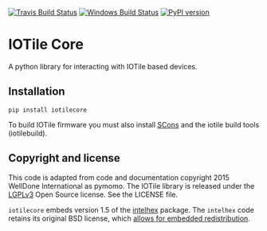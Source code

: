 [![Travis Build Status](https://travis-ci.org/WellDone/pymomo.svg)](https://travis-ci.org/WellDone/pymomo)
[![Windows Build Status](https://ci.appveyor.com/api/projects/status/7t80jgu9efkmale5?svg=true)](https://ci.appveyor.com/project/amcgee/pymomo)
[![PyPI version](https://badge.fury.io/py/pymomo.svg)](http://badge.fury.io/py/pymomo)

# IOTile Core
A python library for interacting with IOTile based devices.

## Installation

```
pip install iotilecore
```

To build IOTile firmware you must also install [SCons](http://www.scons.org/) and the iotile build tools (iotilebuild).

## Copyright and license
This code is adapted from code and documentation copyright 2015 WellDone International as pymomo. The IOTile library is released under the [LGPLv3](https://www.gnu.org/licenses/lgpl.html) Open Source license.  See the LICENSE file.

`iotilecore` embeds version 1.5 of the [intelhex](http://pythonhosted.org/IntelHex/) package.  The `intelhex` code retains its original BSD license, which [allows for embedded redistribution](http://pythonhosted.org/IntelHex/part4.html#embedding-into-other-projects).
